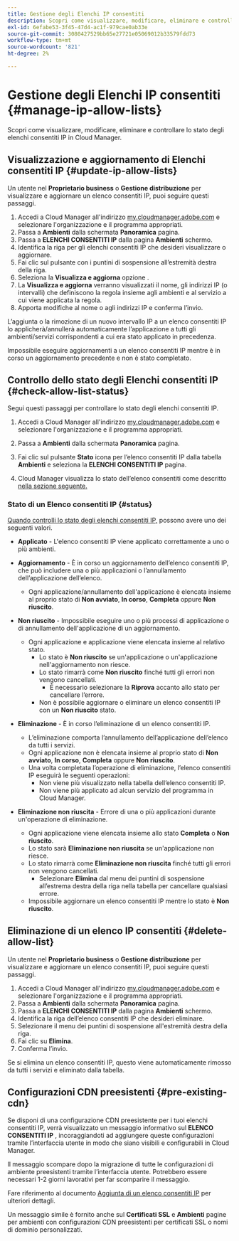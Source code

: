 ```yaml
---
title: Gestione degli Elenchi IP consentiti
description: Scopri come visualizzare, modificare, eliminare e controllare lo stato degli elenchi consentiti IP in Cloud Manager.
exl-id: 6efabe53-3f45-47d4-ac1f-979cae0ab33e
source-git-commit: 3080427529bb65e27721e05069012b33579fdd73
workflow-type: tm+mt
source-wordcount: '821'
ht-degree: 2%

---
```


# Gestione degli Elenchi IP consentiti {#manage-ip-allow-lists}

Scopri come visualizzare, modificare, eliminare e controllare lo stato degli elenchi consentiti IP in Cloud Manager.

## Visualizzazione e aggiornamento di Elenchi consentiti IP {#update-ip-allow-lists}

Un utente nel **Proprietario business** o **Gestione distribuzione** per visualizzare e aggiornare un elenco consentiti IP, puoi seguire questi passaggi.

1. Accedi a Cloud Manager all&#39;indirizzo [my.cloudmanager.adobe.com](https://my.cloudmanager.adobe.com/) e selezionare l&#39;organizzazione e il programma appropriati.
1. Passa a **Ambienti** dalla schermata **Panoramica** pagina.
1. Passa a **ELENCHI CONSENTITI IP** dalla pagina **Ambienti** schermo.
1. Identifica la riga per gli elenchi consentiti IP che desideri visualizzare o aggiornare.
1. Fai clic sul pulsante con i puntini di sospensione all’estremità destra della riga.
1. Seleziona la **Visualizza e aggiorna** opzione .
1. La **Visualizza e aggiorna** verranno visualizzati il nome, gli indirizzi IP (o intervalli) che definiscono la regola insieme agli ambienti e al servizio a cui viene applicata la regola.
1. Apporta modifiche al nome o agli indirizzi IP e conferma l’invio.

L’aggiunta o la rimozione di un nuovo intervallo IP a un elenco consentiti IP lo applicherà/annullerà automaticamente l’applicazione a tutti gli ambienti/servizi corrispondenti a cui era stato applicato in precedenza.

Impossibile eseguire aggiornamenti a un elenco consentiti IP mentre è in corso un aggiornamento precedente e non è stato completato.

## Controllo dello stato degli Elenchi consentiti IP {#check-allow-list-status}

Segui questi passaggi per controllare lo stato degli elenchi consentiti IP.

1. Accedi a Cloud Manager all&#39;indirizzo [my.cloudmanager.adobe.com](https://my.cloudmanager.adobe.com/) e selezionare l&#39;organizzazione e il programma appropriati.

1. Passa a **Ambienti** dalla schermata **Panoramica** pagina.

1. Fai clic sul pulsante **Stato** icona per l’elenco consentiti IP dalla tabella **Ambienti** e seleziona la **ELENCHI CONSENTITI IP** pagina.

1. Cloud Manager visualizza lo stato dell’elenco consentiti come descritto [nella sezione seguente.](#status)

### Stato di un Elenco consentiti IP {#status}

[Quando controlli lo stato degli elenchi consentiti IP,](#check-allow-list-status) possono avere uno dei seguenti valori.

* **Applicato** - L&#39;elenco consentiti IP viene applicato correttamente a uno o più ambienti.

* **Aggiornamento** - È in corso un aggiornamento dell’elenco consentiti IP, che può includere una o più applicazioni o l’annullamento dell’applicazione dell’elenco.

   * Ogni applicazione/annullamento dell&#39;applicazione è elencata insieme al proprio stato di **Non avviato**, **In corso**, **Completa** oppure **Non riuscito**.

* **Non riuscito** - Impossibile eseguire uno o più processi di applicazione o di annullamento dell&#39;applicazione di un aggiornamento.
   * Ogni applicazione e applicazione viene elencata insieme al relativo stato.
      * Lo stato è **Non riuscito** se un&#39;applicazione o un&#39;applicazione nell&#39;aggiornamento non riesce.
      * Lo stato rimarrà come **Non riuscito** finché tutti gli errori non vengono cancellati.
         * È necessario selezionare la **Riprova** accanto allo stato per cancellare l’errore.
      * Non è possibile aggiornare o eliminare un elenco consentiti IP con un **Non riuscito** stato.

* **Eliminazione** - È in corso l’eliminazione di un elenco consentiti IP.
   * L’eliminazione comporta l’annullamento dell’applicazione dell’elenco da tutti i servizi.
   * Ogni applicazione non è elencata insieme al proprio stato di **Non avviato**, **In corso**, **Completa** oppure **Non riuscito**.
   * Una volta completata l’operazione di eliminazione, l’elenco consentiti IP eseguirà le seguenti operazioni:
      * Non viene più visualizzato nella tabella dell’elenco consentiti IP.
      * Non viene più applicato ad alcun servizio del programma in Cloud Manager.

* **Eliminazione non riuscita** - Errore di una o più applicazioni durante un&#39;operazione di eliminazione.

   * Ogni applicazione viene elencata insieme allo stato **Completa** o **Non riuscito**.
   * Lo stato sarà **Eliminazione non riuscita** se un&#39;applicazione non riesce.
   * Lo stato rimarrà come **Eliminazione non riuscita** finché tutti gli errori non vengono cancellati.
      * Selezionare **Elimina** dal menu dei puntini di sospensione all’estrema destra della riga nella tabella per cancellare qualsiasi errore.
   * Impossibile aggiornare un elenco consentiti IP mentre lo stato è **Non riuscito**.

## Eliminazione di un elenco IP consentiti {#delete-allow-list}

Un utente nel **Proprietario business** o **Gestione distribuzione** per visualizzare e aggiornare un elenco consentiti IP, puoi seguire questi passaggi.

1. Accedi a Cloud Manager all&#39;indirizzo [my.cloudmanager.adobe.com](https://my.cloudmanager.adobe.com/) e selezionare l&#39;organizzazione e il programma appropriati.
1. Passa a **Ambienti** dalla schermata **Panoramica** pagina.
1. Passa a **ELENCHI CONSENTITI IP** dalla pagina **Ambienti** schermo.
1. Identifica la riga dell’elenco consentiti IP che desideri eliminare.
1. Selezionare il menu dei puntini di sospensione all&#39;estremità destra della riga.
1. Fai clic su **Elimina**.
1. Conferma l’invio.

Se si elimina un elenco consentiti IP, questo viene automaticamente rimosso da tutti i servizi e eliminato dalla tabella.

## Configurazioni CDN preesistenti {#pre-existing-cdn}

Se disponi di una configurazione CDN preesistente per i tuoi elenchi consentiti IP, verrà visualizzato un messaggio informativo sul **ELENCO CONSENTITI IP** , incoraggiandoti ad aggiungere queste configurazioni tramite l’interfaccia utente in modo che siano visibili e configurabili in Cloud Manager.

Il messaggio scompare dopo la migrazione di tutte le configurazioni di ambiente preesistenti tramite l’interfaccia utente. Potrebbero essere necessari 1-2 giorni lavorativi per far scomparire il messaggio.

Fare riferimento al documento [Aggiunta di un elenco consentiti IP](/help/implementing/cloud-manager/ip-allow-lists/add-ip-allow-lists.md) per ulteriori dettagli.

Un messaggio simile è fornito anche sul **Certificati SSL** e **Ambienti** pagine per ambienti con configurazioni CDN preesistenti per certificati SSL o nomi di dominio personalizzati.
